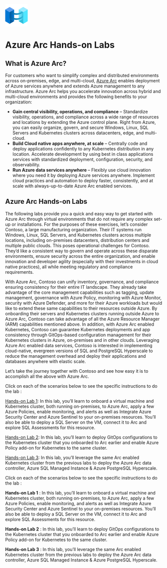 ![](media/Arc-logo.png)
# Azure Arc Hands-on Labs
## What is Azure Arc?
For customers who want to simplify complex and distributed environments across on-premises, edge, and multi-cloud, [Azure Arc](https://azure.microsoft.com/services/azure-arc/) enables deployment of Azure services anywhere and extends Azure management to any infrastructure. 
Azure Arc helps you accelerate innovation across hybrid and multi-cloud environments and provides the following benefits to your organization:
   * **Gain central visibility, operations, and compliance** – Standardize visibility, operations, and compliance across a wide range of resources and locations by extending the Azure control plane. Right from Azure, you can easily organize, govern, and secure Windows, Linux, SQL Servers and Kubernetes clusters across datacenters, edge, and multi-cloud.
   * **Build Cloud native apps anywhere, at scale** – Centrally code and deploy applications confidently to any Kubernetes distribution in any location. Accelerate development by using best in class applications services with standardized deployment, configuration, security, and observability.
   * **Run Azure data services anywhere** – Flexibly use cloud innovation where you need it by deploying Azure services anywhere. Implement cloud practices and automation to deploy faster, consistently, and at scale with always-up-to-date Azure Arc enabled services.

## Azure Arc Hands-on Labs

The following labs provide you a quick and easy way to get started with Azure Arc through virtual environments that do not require any complex set-up or installations. For the purposes of these exercises, let’s consider Contoso, a large manufacturing organization. Their IT systems run Windows, Linux, SQL Servers, and Kubernetes clusters across multiple locations, including on-premises datacenters, distribution centers and multiple public clouds. This poses operational challenges for Contoso. They’d like a consistent way to govern and operate across these disparate environments, ensure security across the entire organization, and enable innovation and developer agility (especially with their investments in cloud native practices), all while meeting regulatory and compliance requirements.

With Azure Arc, Contoso can unify inventory, governance, and compliance ensuring consistency for their entire IT landscape. They already take advantage of the core management capabilities such as tagging, update management, governance with Azure Policy, monitoring with Azure Monitor, security with Azure Defender, and more for their Azure workloads but would like to extend these same capabilities to their resources outside Azure. By onboarding their servers and Kubernetes clusters running outside Azure to Azure Arc, Contoso can take advantage of all the Azure Resource Manager (ARM) capabilities mentioned above. In addition, with Azure Arc enabled Kubernetes, Contoso can guarantee Kubernetes deployments and app consistency through GitOps-based configuration management for their Kubernetes clusters in Azure, on-premises and in other clouds.
Leveraging Azure Arc enabled data services, Contoso is interested in implementing cloud-native, evergreen versions of SQL and PostgreSQL Hyperscale to reduce the management overhead and deploy their applications and databases anywhere with elastic scale.

Let’s take the journey together with Contoso and see how easy it is to accomplish all the above with Azure Arc.

Click on each of the scenarios below to see the specific instructions to do the lab :

[Hands-on Lab 1](./HOL-1): In this lab, you’ll learn to onboard a virtual machine and Kubernetes cluster, both running on-premises, to Azure Arc, apply a few Azure Policies, enable monitoring, and alerts as well as Integrate Azure Security Center and Azure Sentinel to your on-premises resources. You’ll also be able to deploy a SQL Server on the VM, connect it to Arc and explore SQL Assessments for this resource.

[Hands-on Lab 2](./HOL-2): In this lab, you’ll learn to deploy GitOps configurations to the Kubernetes cluster that you onboarded to Arc earlier and enable Azure Policy add-on for Kubernetes to the same cluster.

[Hands-on Lab 3](./HOL-3): In this lab, you’ll leverage the same Arc enabled Kubernetes cluster from the previous labs to deploy the Azure Arc data controller, Azure SQL Managed Instance & Azure PostgreSQL Hyperscale.


Click on each of the scenarios below to see the specific instructions to do the lab :

**Hands-on Lab 1** :  In this lab, you’ll learn to onboard a virtual machine and Kubernetes cluster, both running on-premises, to Azure Arc, apply a few Azure Policies, enable monitoring, and alerts as well as Integrate Azure Security Center and Azure Sentinel to your on-premises resources. You’ll also be able to deploy a SQL Server on the VM, connect it to Arc and explore SQL Assessments for this resource.

**Hands-on Lab 2** :  In this lab, you’ll learn to deploy GitOps configurations to the Kubernetes cluster that you onboarded to Arc earlier and enable Azure Policy add-on for Kubernetes to the same cluster.

**Hands-on Lab 3** :  In this lab, you’ll leverage the same Arc enabled Kubernetes cluster from the previous labs to deploy the Azure Arc data controller, Azure SQL Managed Instance & Azure PostgreSQL Hyperscale.



